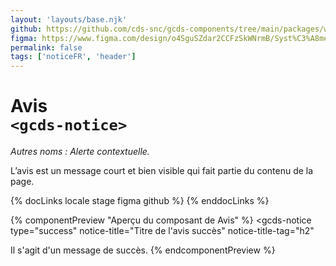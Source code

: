 ```yaml
---
layout: 'layouts/base.njk'
github: https://github.com/cds-snc/gcds-components/tree/main/packages/web/src/components/gcds-notice
figma: https://www.figma.com/design/o4SguSZdar2CCFzSkWNrmB/Syst%C3%A8me-de-design-GC?node-id=2002-8&node-type=canvas&t=Noeefrm7sr1qAV8J-0
permalink: false
tags: ['noticeFR', 'header']
---
```


# Avis <br>`<gcds-notice>`

_Autres noms : Alerte contextuelle._

L’avis est un message court et bien visible qui fait partie du contenu de la page.

{% docLinks locale stage figma github %}
{% enddocLinks %}

{% componentPreview "Aperçu du composant de Avis" %}
<gcds-notice
  type="success"
  notice-title="Titre de l'avis succès"
  notice-title-tag="h2"
>
  <gcds-text margin-bottom="0">Il s'agit d'un message de succès.</gcds-text>
</gcds-notice>
{% endcomponentPreview %}
